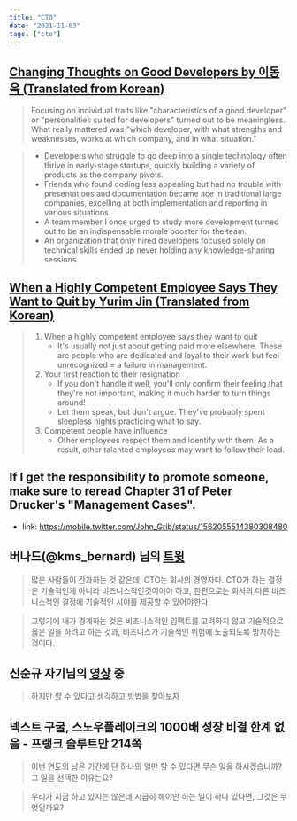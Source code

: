 ```yaml
---
title: "CTO"
date: "2021-11-03"
tags: ["cto"]
---
```


## [Changing Thoughts on Good Developers by 이동욱 (Translated from Korean)](https://www.linkedin.com/posts/%EB%8F%99%EC%9A%B1-%EC%9D%B4-575160177_2019%EB%85%84%EC%97%90-eo%EC%97%90%EC%84%9C-%EC%B4%AC%EC%98%81%ED%95%B4%EC%A3%BC%EC%8B%A0-%EC%9D%B8%ED%84%B0%EB%B7%B0%EC%97%90-%EB%8C%80%ED%95%B4%EC%84%9C-%EC%A7%80%EA%B8%88%EB%8F%84-%EB%A7%8E%EC%9D%B4%EB%93%A4-%EB%AC%B8%EC%9D%98-%EC%A3%BC%EC%8B%A0%EB%8B%A4-activity-7345234203271143424-aHmR)

> Focusing on individual traits like "characteristics of a good developer" or "personalities suited for developers" turned out to be meaningless.
> What really mattered was "which developer, with what strengths and weaknesses, works at which company, and in what situation."

> - Developers who struggle to go deep into a single technology often thrive in early-stage startups, quickly building a variety of products as the company pivots.
> - Friends who found coding less appealing but had no trouble with presentations and documentation became ace in traditional large companies, excelling at both implementation and reporting in various situations.
> - A team member I once urged to study more development turned out to be an indispensable morale booster for the team.
> - An organization that only hired developers focused solely on technical skills ended up never holding any knowledge-sharing sessions.

## [When a Highly Competent Employee Says They Want to Quit by Yurim Jin (Translated from Korean)](https://www.linkedin.com/posts/hellojayjin_ssqreuqpktxutqaqzc-activity-7330544641903075328-ShBd?utm_source=share&utm_medium=member_desktop&rcm=ACoAABSjspgBLaworIQjzZyO5CJmXIsDApO0tOU)

> 1. When a highly competent employee says they want to quit
>     - It's usually not just about getting paid more elsewhere. These are people who are dedicated and loyal to their work but feel unrecognized = a failure in management.
> 2. Your first reaction to their resignation  
>     - If you don't handle it well, you'll only confirm their feeling that they're not important, making it much harder to turn things around!
>     - Let them speak, but don't argue. They've probably spent sleepless nights practicing what to say.
> 3. Competent people have influence
>     - Other employees respect them and identify with them. As a result, other talented employees may want to follow their lead.

## If I get the responsibility to promote someone, make sure to reread Chapter 31 of Peter Drucker's "Management Cases".

- link: https://mobile.twitter.com/John_Grib/status/1562055514380308480

## 버나드(@kms_bernard) 님의 [트윗](https://twitter.com/kms_bernard/status/1454740694191333376)

> 많은 사람들이 간과하는 것 같은데, CTO는 회사의 경영자다. CTO가 하는 결정은 기술적인게 아니라 비즈니스적인것이어야 하고, 한편으로는 회사의 다른 비즈니스적인 결정에 기술적인 시야를 제공할 수 있어야한다.

> 그렇기에 내가 경계하는 것은 비즈니스적인 임팩트를 고려하지 않고 기술적으로 옳은 일을 하려고 하는 것과, 비즈니스가 기술적인 위험에 노출되도록 방치하는 것이다.

## 신순규 자기님의 [영상](https://youtu.be/k4UhRSyqMy4?t=372) 중

> 하지만 할 수 있다고 생각하고 방법을 찾아보자

## 넥스트 구굴, 스노우플레이크의 1000배 성장 비결 한계 없음 - 프랭크 슬루트만 214쪽

> 이번 연도의 남은 기간에 단 하나의 일만 할 수 있다면 무슨 일을 하시겠습니까? 그 일을 선택한 이유는요?

> 우리가 지금 하고 있지는 않은데 시급히 해야만 하는 일이 하나 있다면, 그것은 무엇일까요?
